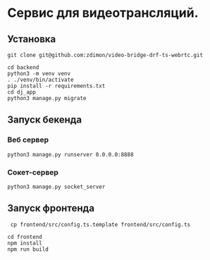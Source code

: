 # Сервис для видеотрансляций.

## Установка

    git clone git@github.com:zdimon/video-bridge-drf-ts-webrtc.git

    cd backend
    python3 -m venv venv
    . ./venv/bin/activate
    pip install -r requirements.txt
    cd dj_app
    python3 manage.py migrate

## Запуск бекенда

### Веб сервер

    python3 manage.py runserver 0.0.0.0:8888

### Сокет-сервер 

    python3 manage.py socket_server

## Запуск фронтенда

     cp frontend/src/config.ts.template frontend/src/config.ts

    cd frontend
    npm install
    npm run build















